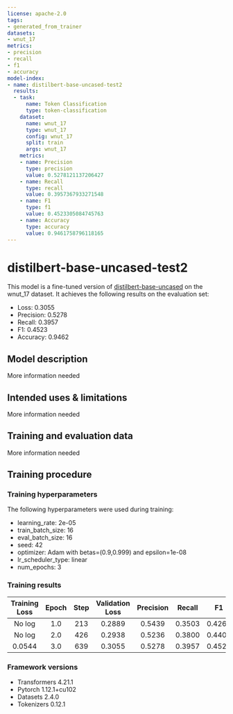 ```yaml
---
license: apache-2.0
tags:
- generated_from_trainer
datasets:
- wnut_17
metrics:
- precision
- recall
- f1
- accuracy
model-index:
- name: distilbert-base-uncased-test2
  results:
  - task:
      name: Token Classification
      type: token-classification
    dataset:
      name: wnut_17
      type: wnut_17
      config: wnut_17
      split: train
      args: wnut_17
    metrics:
    - name: Precision
      type: precision
      value: 0.5278121137206427
    - name: Recall
      type: recall
      value: 0.3957367933271548
    - name: F1
      type: f1
      value: 0.4523305084745763
    - name: Accuracy
      type: accuracy
      value: 0.9461758796118165
---
```


<!-- This model card has been generated automatically according to the information the Trainer had access to. You
should probably proofread and complete it, then remove this comment. -->

# distilbert-base-uncased-test2

This model is a fine-tuned version of [distilbert-base-uncased](https://huggingface.co/distilbert-base-uncased) on the wnut_17 dataset.
It achieves the following results on the evaluation set:
- Loss: 0.3055
- Precision: 0.5278
- Recall: 0.3957
- F1: 0.4523
- Accuracy: 0.9462

## Model description

More information needed

## Intended uses & limitations

More information needed

## Training and evaluation data

More information needed

## Training procedure

### Training hyperparameters

The following hyperparameters were used during training:
- learning_rate: 2e-05
- train_batch_size: 16
- eval_batch_size: 16
- seed: 42
- optimizer: Adam with betas=(0.9,0.999) and epsilon=1e-08
- lr_scheduler_type: linear
- num_epochs: 3

### Training results

| Training Loss | Epoch | Step | Validation Loss | Precision | Recall | F1     | Accuracy |
|:-------------:|:-----:|:----:|:---------------:|:---------:|:------:|:------:|:--------:|
| No log        | 1.0   | 213  | 0.2889          | 0.5439    | 0.3503 | 0.4262 | 0.9453   |
| No log        | 2.0   | 426  | 0.2938          | 0.5236    | 0.3800 | 0.4404 | 0.9457   |
| 0.0544        | 3.0   | 639  | 0.3055          | 0.5278    | 0.3957 | 0.4523 | 0.9462   |


### Framework versions

- Transformers 4.21.1
- Pytorch 1.12.1+cu102
- Datasets 2.4.0
- Tokenizers 0.12.1
